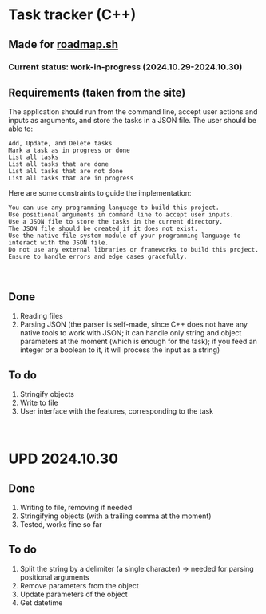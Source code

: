 # Task tracker (C++)
## Made for [roadmap.sh](https://roadmap.sh/projects/task-tracker)
### Current status: work-in-progress (2024.10.29-2024.10.30)
## Requirements (taken from the site)
The application should run from the command line, accept user actions and inputs as arguments, and store the tasks in a JSON file. The user should be able to:

    Add, Update, and Delete tasks
    Mark a task as in progress or done
    List all tasks
    List all tasks that are done
    List all tasks that are not done
    List all tasks that are in progress

Here are some constraints to guide the implementation:

    You can use any programming language to build this project.
    Use positional arguments in command line to accept user inputs.
    Use a JSON file to store the tasks in the current directory.
    The JSON file should be created if it does not exist.
    Use the native file system module of your programming language to interact with the JSON file.
    Do not use any external libraries or frameworks to build this project.
    Ensure to handle errors and edge cases gracefully.
<br>

## Done
1. Reading files
1. Parsing JSON (the parser is self-made, since C++ does not have any native tools to work with JSON; it can handle only string and object parameters at the moment (which is enough for the task); if you feed an integer or a boolean to it, it will process the input as a string)
## To do
1. Stringify objects
1. Write to file
1. User interface with the features, corresponding to the task
<br>

# UPD 2024.10.30
## Done
1. Writing to file, removing if needed
1. Stringifying objects (with a trailing comma at the moment)
1. Tested, works fine so far
## To do
1. Split the string by a delimiter (a single character) -> needed for parsing positional arguments
1. Remove parameters from the object
1. Update parameters of the object
1. Get datetime